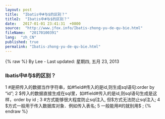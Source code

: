 ```yaml
---
layout: post
title:  "Ibatis中#与$的区别？"
title2:  "Ibatis中#与$的区别？"
date:   2017-01-01 23:41:31  +0800
source:  "http://www.jfox.info/Ibatis-zhong-yu-de-qu-bie.html"
fileName:  "20170100391"
lang:  "zh_CN"
published: true
permalink: "Ibatis-zhong-yu-de-qu-bie.html"
---
```

{% raw %}
By Lee - Last updated: 星期四, 五月 23, 2013

### Ibatis中#与$的区别？

1 #是把传入的数据当作字符串，如#field#传入的是id,则生成sql语句:order by “id”;
2 $传入的数据直接生成在sql里，如#field#传入的是id,则sql语句生成是这样，order by id ;
3 #方式能够很大程度防止sql注入, 但$方式无法防止sql注入;
4 $方式一般用于传入数据库对象．例如传入表名;
5 一般能用#的就别用$ ;
{% endraw %}